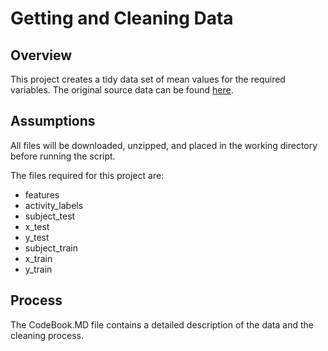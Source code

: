 # Getting and Cleaning Data #


## Overview ##
This project creates a tidy data set of mean values for the required variables. The original source data can be found [here](https://d396qusza40orc.cloudfront.net/getdata%2Fprojectfiles%2FUCI%20HAR%20Dataset.zip).

## Assumptions ##
All files will be downloaded, unzipped, and placed in the working directory before running the script.

The files required for this project are:

- features
- activity_labels
- subject_test
- x_test
- y_test
- subject_train
- x_train
- y_train

## Process ##
The CodeBook.MD file contains a detailed description of the data and the cleaning process.